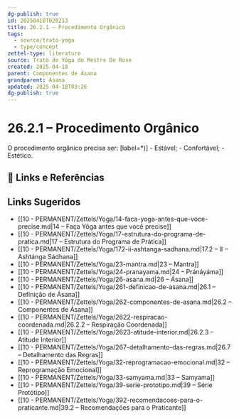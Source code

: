 ```yaml
---
dg-publish: true
id: 20250418T020213
title: 26.2.1 – Procedimento Orgânico
tags:
  - source/trato-yoga
  - type/concept
zettel-type: literature
source: Trato de Yôga do Mestre De Rose
created: 2025-04-18
parent: Componentes de Ásana
grandparent: Ásana
updated: 2025-04-18T03:26
dg-publish: true
---
```


# 26.2.1 – Procedimento Orgânico

O procedimento orgânico precisa ser:
[label=*)]
    -  Estável;
    -  Confortável;
    -  Estético.

## 🔗 Links e Referências

## Links Sugeridos

- [[10 - PERMANENT/Zettels/Yoga/14-faca-yoga-antes-que-voce-precise.md\|14 – Faça Yôga antes que você precise]]
- [[10 - PERMANENT/Zettels/Yoga/17-estrutura-do-programa-de-pratica.md\|17 – Estrutura do Programa de Prática]]
- [[10 - PERMANENT/Zettels/Yoga/172-ii-ashtanga-sadhana.md\|17.2 – II − Ashtánga Sádhana]]
- [[10 - PERMANENT/Zettels/Yoga/23-mantra.md\|23 – Mantra]]
- [[10 - PERMANENT/Zettels/Yoga/24-pranayama.md\|24 – Pránáyáma]]
- [[10 - PERMANENT/Zettels/Yoga/26-asana.md\|26 – Ásana]]
- [[10 - PERMANENT/Zettels/Yoga/261-definicao-de-asana.md\|26.1 – Definição de Ásana]]
- [[10 - PERMANENT/Zettels/Yoga/262-componentes-de-asana.md\|26.2 – Componentes de Ásana]]
- [[10 - PERMANENT/Zettels/Yoga/2622-respiracao-coordenada.md\|26.2.2 – Respiração Coordenada]]
- [[10 - PERMANENT/Zettels/Yoga/2623-atitude-interior.md\|26.2.3 – Atitude Interior]]
- [[10 - PERMANENT/Zettels/Yoga/267-detalhamento-das-regras.md\|26.7 – Detalhamento das Regras]]
- [[10 - PERMANENT/Zettels/Yoga/32-reprogramacao-emocional.md\|32 – Reprogramação Emocional]]
- [[10 - PERMANENT/Zettels/Yoga/33-samyama.md\|33 – Samyama]]
- [[10 - PERMANENT/Zettels/Yoga/39-serie-prototipo.md\|39 – Série Protótipo]]
- [[10 - PERMANENT/Zettels/Yoga/392-recomendacoes-para-o-praticante.md\|39.2 – Recomendações para o Praticante]]